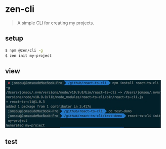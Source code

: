 # zen-cli

>A simple CLI for creating my projects.

## setup

```bash
$ npm @zen/cli -g
$ zen init my-project
```

## view

![init](images/init.jpg)

## test